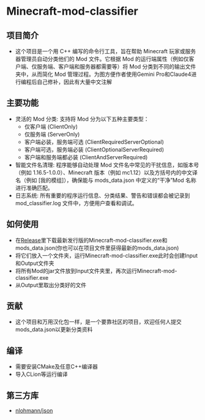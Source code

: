 # Minecraft-mod-classifier

## 项目简介
- 这个项目是一个用 C++ 编写的命令行工具，旨在帮助 Minecraft 玩家或服务器管理员自动分类他们的 Mod 文件。它根据 Mod 的运行端属性（例如仅客户端、仅服务端、客户端和服务器都需要等）将 Mod 分类到不同的输出文件夹中，从而简化 Mod 管理过程。为图方便作者使用Gemini Pro和Claude4进行编程后自己修补，因此有大量中文注解

## 主要功能
- 灵活的 Mod 分类: 支持将 Mod 分为以下五种主要类型：
    - 仅客户端 (ClientOnly)
    - 仅服务端 (ServerOnly)
    - 客户端必装，服务端可选 (ClientRequiredServerOptional)
    - 客户端可选，服务端必装 (ClientOptionalServerRequired)
    - 客户端和服务端都必装 (ClientAndServerRequired)
- 智能文件名清理: 程序能够自动处理 Mod 文件名中常见的干扰信息，如版本号（例如 1.16.5-1.0.0）、Minecraft 版本（例如 mc1.12）以及方括号内的中文译名（例如 [我的模组]），确保能与 mods_data.json 中定义的“干净”Mod 名称进行准确匹配。
- 日志系统: 所有重要的程序运行信息、分类结果、警告和错误都会被记录到 mod_classifier.log 文件中，方便用户查看和调试。

## 如何使用
- 在[Release](https://github.com/DHJComical/Minecraft-mod-classifier/releases)里下载最新发行版的Minecraft-mod-classifier.exe和mods_data.json(你也可以在项目文件里获得最新的mods_data.json)
- 将它们放入一个文件夹，运行Minecraft-mod-classifier.exe此时会创建Input和Output文件夹
- 将所有Mod的jar文件放到Input文件夹里，再次运行Minecraft-mod-classifier.exe
- 从Output里取出分类好的文件

## 贡献
- 这个项目和万用汉化包一样，是一个要靠社区的项目，欢迎任何人提交mods_data.json以更新分类资料

## 编译
- 需要安装CMake及任意C++编译器
- 导入CLion等运行编译

## 第三方库
- [nlohmann/json](https://github.com/nlohmann/json)
